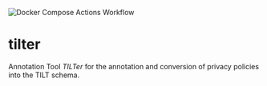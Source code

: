 ![Docker Compose Actions Workflow](https://github.com/DaSKITA/tilter/workflows/Docker%20Compose%20Actions%20Workflow/badge.svg)

# tilter
Annotation Tool _TILTer_ for the annotation and conversion of privacy policies into the TILT schema.
